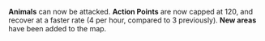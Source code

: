**Animals** can now be attacked. **Action Points** are now capped at 120, and recover at a faster rate (4 per hour, compared to 3 previously). **New areas** have been added to the map.
